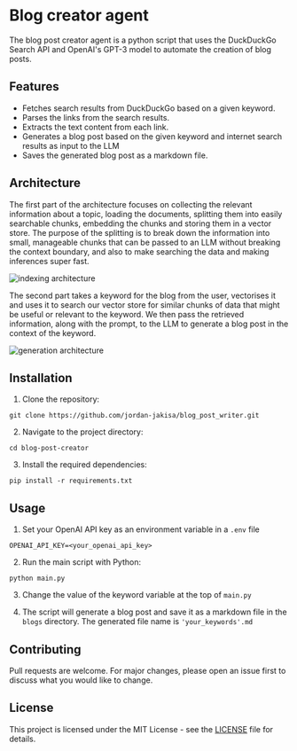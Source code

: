 # Blog creator agent

The blog post creator agent is a python script that uses the DuckDuckGo Search API and OpenAI's GPT-3 model to automate the creation of blog posts.

## Features

- Fetches search results from DuckDuckGo based on a given keyword.
- Parses the links from the search results.
- Extracts the text content from each link.
- Generates a blog post based on the given keyword and internet search results as input to the LLM
- Saves the generated blog post as a markdown file.

## Architecture

The first part of the architecture focuses on collecting the relevant information about a topic, loading the documents, splitting them into easily searchable chunks, embedding the chunks and storing them in a vector store. The purpose of the splitting is to break down the information into small, manageable chunks that can be passed to an LLM without breaking the context boundary, and also to make searching the data and making inferences super fast.

![indexing architecture](https://github.com/jordan-jakisa/blog_post_writer/assets/72340216/c1b4f7cf-d113-4ae1-9371-a12013931cb6)

The second part takes a keyword for the blog from the user, vectorises it and uses it to search our vector store for similar chunks of data that might be useful or relevant to the keyword. We then pass the retrieved information, along with the prompt, to the LLM to generate a blog post in the context of the keyword.

![generation architecture](https://github.com/jordan-jakisa/blog_post_writer/assets/72340216/ca11afdd-0933-4ee6-9964-162ad4d5a188)

## Installation

1. Clone the repository:
```
git clone https://github.com/jordan-jakisa/blog_post_writer.git
```

2. Navigate to the project directory:

```
cd blog-post-creator

```

3. Install the required dependencies:

```
pip install -r requirements.txt

```


## Usage

1. Set your OpenAI API key as an environment variable in a `.env` file
```
OPENAI_API_KEY=<your_openai_api_key>
```
2. Run the main script with Python:

```
python main.py
```

3. Change the value of the keyword variable at the top of `main.py`

4. The script will generate a blog post and save it as a markdown file in the `blogs` directory. The generated file name is `'your_keywords'.md` 

## Contributing

Pull requests are welcome. For major changes, please open an issue first to discuss what you would like to change.

## License

This project is licensed under the MIT License - see the [LICENSE](LICENSE) file for details.
